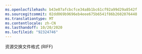 ```yaml
---
ms.openlocfilehash: b43e07afcbcfce34a8b1bc61cf92a99d29a8542f
ms.sourcegitcommit: 02dd069b9696eb4eee675b6541f86b2602076448
ms.translationtype: MT
ms.contentlocale: zh-CN
ms.lasthandoff: 10/20/2020
ms.locfileid: "92324746"
---
```

资源交换文件格式 (RIFF)